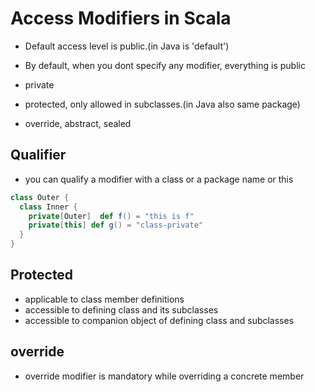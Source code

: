 # Access Modifiers in Scala

- Default access level is public.(in Java is 'default')
- By default, when you dont specify any modifier, everything is public
- private
- protected, only allowed in subclasses.(in Java also same package)

- override, abstract, sealed

## Qualifier

- you can qualify a modifier with a class or a package name or this

```scala
class Outer {
  class Inner {
    private[Outer]  def f() = "this is f"
    private[this] def g() = "class-private"
  }  
}
```

## Protected

- applicable to class member definitions
- accessible to defining class and its subclasses
- accessible to companion object of defining class and subclasses

## override

- override modifier is mandatory while overriding a concrete member
